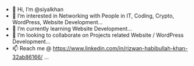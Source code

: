 - 👋 Hi, I’m @siyalkhan
- 👀 I’m interested in Networking with People in IT, Coding, Crypto, WordPress, Website Development...
- 🌱 I’m currently learning Website Development...
- 💞️ I’m looking to collaborate on Projects related Website / WordPress Development...
- 📫 Reach me @ https://www.linkedin.com/in/rizwan-habibullah-khan-32ab86166/     ...

<!---
siyalkhan/siyalkhan is a ✨ special ✨ repository because its `README.md` (this file) appears on your GitHub profile.
You can click the Preview link to take a look at your changes.
--->
